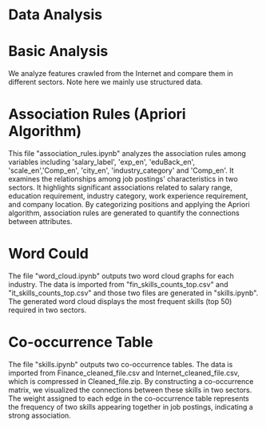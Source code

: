 # Data Analysis

# Basic Analysis
We analyze features crawled from the Internet and compare them in different sectors. Note here we mainly use structured data.

# Association Rules (Apriori Algorithm)
This file "association_rules.ipynb" analyzes the association rules among variables including 'salary_label', 'exp_en', 'eduBack_en', 'scale_en','Comp_en', 'city_en', 'industry_category' and 'Comp_en'. It examines the relationships among job postings' characteristics in two sectors. It highlights significant associations related to salary range, education requirement, industry category, work experience requirement, and company location. By categorizing positions and applying the Apriori algorithm, association rules are generated to quantify the connections between attributes.

# Word Could
The file "word_cloud.ipynb" outputs two word cloud graphs for each industry. The data is imported from "fin_skills_counts_top.csv" and "it_skills_counts_top.csv" and those two files are generated in "skills.ipynb". The generated word cloud displays the most frequent skills (top 50) required in two sectors.

# Co-occurrence Table
The file "skills.ipynb" outputs two co-occurrence tables. The data is imported from Finance_cleaned_file.csv and Internet_cleaned_file.csv, which is compressed in Cleaned_file.zip. By constructing a co-occurrence matrix, we visualized the connections between these skills in two sectors. The weight assigned to each edge in the co-occurrence table represents the frequency of two skills appearing together in job postings, indicating a strong association.

